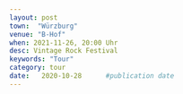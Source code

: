 ```yaml
---
layout: post
town:  "Würzburg"
venue: "B-Hof"
when: 2021-11-26, 20:00 Uhr
desc: Vintage Rock Festival
keywords: "Tour"
category: tour
date:   2020-10-28 		#publication date
---
```


